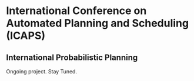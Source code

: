 # International Conference on Automated Planning and Scheduling (ICAPS)

## International Probabilistic Planning


Ongoing project. Stay Tuned.
